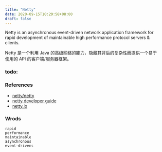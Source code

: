 ```yaml
---
title: "Netty"
date: 2020-09-15T10:29:58+08:00
draft: false
---
```


Netty is an asynchronous event-driven network application framework for rapid development of maintainable high performance protocol servers & clients.


Netty 是一个利用 Java 的高级网络的能力，隐藏其背后的复杂性而提供一个易于使用的 API 的客户端/服务器框架。

### todo:

### References
- [netty/netty](https://github.com/netty/netty)
- [netty developer guide](https://netty.io/wiki/developer-guide.html)
- [netty.io](https://netty.io/)

### Wrods

```
rapid
performance
maintainable
asynchronous
event-drivens
```